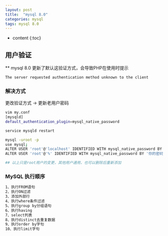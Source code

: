 ```yaml
---
layout: post
title:  "mysql 8.0"
categories: mysql
tags: mysql 8.0 
---
```


* content
{:toc}

## 用户验证

** mysql 8.0 更新了默认这验证方式，会导致PHP在使用时提示 
```php
The server requested authentication method unknown to the client 
```





### 解决方式
更改验证方式 -> 更新老用户密码

```bash
vim my.conf
[mysqld]
default_authentication_plugin=mysql_native_password

service mysqld restart

mysql -uroot -p
use mysql;
ALTER USER 'root'@'localhost' IDENTIFIED WITH mysql_native_password BY '你的密码';
ALTER USER 'root'@'%' IDENTIFIED WITH mysql_native_password BY '你的密码';

## 以上只是root用户的变更，其他用户通用，也可以删除后重新添加
```

### MySQL 执行顺序
```bash
1、执行FROM语句
2、执行ON过滤
3、添加外部行
4、执行where条件过滤
5、执行group by分组语句
6、执行having
7、select列表
8、执行distinct去重复数据
9、执行order by字句
10、执行limit字句
```


